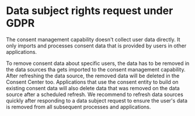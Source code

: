 # Data subject rights request under GDPR

The consent management capability doesn't collect user data directly. It only imports and processes consent data that is provided by users in other applications.

To remove consent data about specific users, the data has to be removed in the data sources tha gets imported to the consent management capability. After refreshing the data source, the removed data will be deleted in the Consent Center too. Applications that use the consent entity to build on existing consent data will also delete data that was removed on the data source after a scheduled refresh. We recommend to refresh data sources quickly after responding to a data subject request to ensure the user's data is removed from all subsequent processes and applications.


